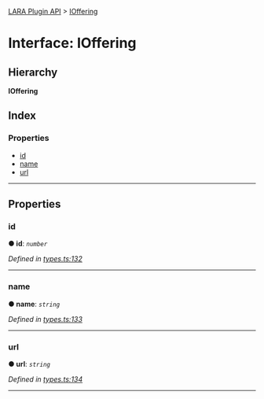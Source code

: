 [LARA Plugin API](../README.md) > [IOffering](../interfaces/ioffering.md)

# Interface: IOffering

## Hierarchy

**IOffering**

## Index

### Properties

* [id](ioffering.md#id)
* [name](ioffering.md#name)
* [url](ioffering.md#url)

---

## Properties

<a id="id"></a>

###  id

**● id**: *`number`*

*Defined in [types.ts:132](https://github.com/concord-consortium/lara/blob/c29432d2/lara-typescript/src/plugin-api/types.ts#L132)*

___
<a id="name"></a>

###  name

**● name**: *`string`*

*Defined in [types.ts:133](https://github.com/concord-consortium/lara/blob/c29432d2/lara-typescript/src/plugin-api/types.ts#L133)*

___
<a id="url"></a>

###  url

**● url**: *`string`*

*Defined in [types.ts:134](https://github.com/concord-consortium/lara/blob/c29432d2/lara-typescript/src/plugin-api/types.ts#L134)*

___

